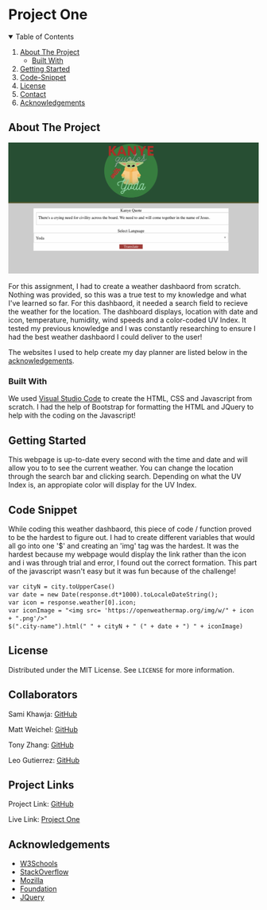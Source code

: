 # Project One

<!-- TABLE OF CONTENTS -->
<details open="open">
  <summary>Table of Contents</summary>
  <ol>
    <li>
      <a href="#about-the-project">About The Project</a>
      <ul>
        <li><a href="#built-with">Built With</a></li>
      </ul>
    </li>
    <li>
      <a href="#getting-started">Getting Started</a>
    </li>
    <li><a href="#code-snippet">Code-Snippet</a></li>
    <li><a href="#license">License</a></li>
    <li><a href="#contact">Contact</a></li>
    <li><a href="#acknowledgements">Acknowledgements</a></li>
  </ol>
</details>



<!-- ABOUT THE PROJECT -->
## About The Project

<img src="./assets/images/webpage.png" alt="Kanye Quotes Webpage">

For this assignment, I had to create a weather dashbaord from scratch. Nothing was provided, so this was a true test to my knowledge and what I've learned so far. For this dashbaord, it needed a search field to recieve the weather for the location. The dashboard displays, location with date and icon, temperature, humidity, wind speeds and a color-coded UV Index. It tested my previous knowledge and I was constantly researching to ensure I had the best weather dashbaord I could deliver to the user!

The websites I used to help create my day planner are listed below in the <a href="#acknowledgements">acknowledgements</a>.

### Built With

We used <a href="https://code.visualstudio.com/">Visual Studio Code</a> to create the HTML, CSS and Javascript from scratch. I had the help of Bootstrap for formatting the HTML and JQuery to help with the coding on the Javascript!


<!-- GETTING STARTED -->
## Getting Started

This webpage is up-to-date every second with the time and date and will allow you to to see the current weather. You can change the location through the search bar and clicking search. Depending on what the UV Index is, an appropiate color will display for the UV Index.


<!-- USAGE EXAMPLES -->
## Code Snippet

While coding this weather dashbaord, this piece of code / function proved to be the hardest to figure out. I had to create different variables that would all go into one '$' and creating an 'img' tag was the hardest. It was the hardest because my webpage would display the link rather than the icon and i was through trial and error, I found out the correct formation. This part of the javascript wasn't easy but it was fun because of the challenge!
```
var cityN = city.toUpperCase()
var date = new Date(response.dt*1000).toLocaleDateString();
var icon = response.weather[0].icon;
var iconImage = "<img src= 'https://openweathermap.org/img/w/" + icon + ".png'/>"
$(".city-name").html(" " + cityN + " (" + date + ") " + iconImage)
```



<!-- LICENSE -->
## License

Distributed under the MIT License. See `LICENSE` for more information.



<!-- CONTACT -->
## Collaborators
Sami Khawja: [GitHub](https://github.com/samikhawja)

Matt Weichel: [GitHub](https://github.com/maweiche)

Tony Zhang: [GitHub](https://github.com/tonyzyt9947)

Leo Gutierrez: [GitHub](https://github.com/leog888)


## Project Links
Project Link: [GitHub](https://github.com/samikhawja/project_one)

Live Link: [Project One](https://samikhawja.github.io/project_one/)



<!-- ACKNOWLEDGEMENTS -->
## Acknowledgements
* [W3Schools](https://www.w3schools.com/)
* [StackOverflow](https://stackoverflow.com/)
* [Mozilla](https://developer.mozilla.org/en-US/docs/Web/JavaScript)
* [Foundation](https://get.foundation/)
* [JQuery](https://jquery.com/)